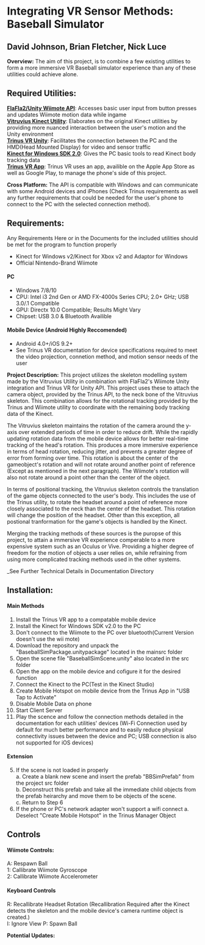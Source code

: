 Integrating VR Sensor Methods: Baseball Simulator
============ 
## David Johnson, Brian Fletcher, Nick Luce

__Overview:__ The aim of this project, is to combine a few existing utilities to form a more immersive VR Baseball simulator experience than any of these utilities could achieve alone. 

## Required Utilities:
[__FlaFla2/Unity Wiimote API__](https://github.com/Flafla2/Unity-Wiimote): Accesses basic user input from button presses and updates Wiimote motion data while ingame  
[__Vitruvius Kinect Utility__](https://github.com/LightBuzz/Vitruvius): Elaborates on the original Kinect utilities by providing more nuanced interaction between the user's motion and the Unity environment  
[__Trinus VR Unity__](https://www.assetstore.unity3d.com/en/#!/content/43781): Facilitates the connection between the PC and the HMD(Head Mounted Display) for video and sensor traffic  
[__Kinect for Windows SDK 2.0__](https://developer.microsoft.com/en-us/windows/kinect/develop): Gives the PC basic tools to read Kinect body tracking data  
[__Trinus VR App__](https://www.assetstore.unity3d.com/en/#!/content/43781): Trinus VR uses an app, availible on the Apple App Store as well as Google Play, to manage the phone's side of this project. 

__Cross Platform:__ The API is compatible with Windows and can communicate with some Android devices and iPhones (Check Trinus requirements as well any further requirements that could be needed for the user's phone to connect to the PC with the selected connection method).

## Requirements: ##
Any Requirements Here or in the Documents for the included utilities should be met for the program to function properly
* Kinect for Windows v2/Kinect for Xbox v2 and Adaptor for Windows
* Official Nintendo-Brand Wiimote 
#### PC #### 
* Windows 7/8/10
* CPU: Intel i3 2nd Gen or AMD FX-4000s Series CPU; 2.0+ GHz; USB 3.0/.1 Compatible
* GPU: Directx 10.0 Compatible; Results Might Vary
* Chipset: USB 3.0 & Bluetooth Availible
#### Mobile Device (Android Highly Reccomended) ####
* Android 4.0+/iOS 9.2+
* See Trinus VR documentation for device specifications required to meet the video projection, connetion method, and motion sensor needs  of the user

__Project Description:__
This project utilizes the skeleton modelling system made by the Vitruvius Utility in combination with FlaFla2's Wiimote Unity integration and Trinus VR for Unity API. This project uses these to attach the camera object, provided by the Trinus API, to the neck bone of the Vitruvius skeleton. This combination allows for the rotational tracking provided by the Trinus and Wiimote utility to coordinate with the remaining body tracking data of the Kinect.  

The Vitruvius skeleton maintains the rotation of the camera around the y-axis over extended periods of time in order to reduce drift. While the rapidly updating rotation data from the mobile device allows for better real-time tracking of the head's rotation. This produces a more immersive experience in terms of head rotation, reducing jitter, and prevents a greater degree of error from forming over time. This rotation is about the center of the gameobject's rotation and will not rotate around another point of reference (Except as mentioned in the next paragraph). The Wiimote's rotation will also not rotate around a point other than the center of the object.   

In terms of positional tracking, the Vitruvius skeleton controls the translation of the game objects connected to the user's body. This includes the use of the Trinus utility, to rotate the headset around a point of reference more closely associated to the neck than the center of the headset. This rotation will change the position of the headset. Other than this exception, all postional tranformation for the game's objects is handled by the Kinect.  

Merging the tracking methods of these sources is the puropse of this project, to attain a immersive VR experience comperable to a more expensive system such as an Oculus or Vive. Providing a higher degree of freedom for the motion of objects a user relies on, while refraining from using more complicated tracking methods used in the other systems. 

_See Further Technical Details in Documentation Directory

## Installation: ##

#### Main Methods ####
1. Install the Trinus VR app to a compatable mobile device  
2. Install the Kinect for Windows SDK v2.0 to the PC  
3. Don't connect to the Wiimote to the PC over bluetooth(Current Version doesn't use the wii mote) 
4. Download the repository and unpack the "BaseballSimPackage.unitypackage" located in the mainsrc folder  
5. Open the scene file "BaseballSimScene.unity" also located in the src folder   
6. Open the app on the mobile device and cofigure it for the desired function
7. Connect the Kinect to the PC(Test in the Kinect Studio)
8. Create Mobile Hotspot on mobile device from the Trinus App in "USB Tap to Activate"
9. Disable Mobile Data on phone
10. Start Client Server
9. Play the scence and follow the connection methods detailed in the documentation for each utilities' devices (Wi-Fi Connection used by default for much better performance and to easily reduce physical connectivity issues between the device and PC; USB connection is also not supported for iOS devices)

#### Extension ####
5) If the scene is not loaded in properly  
  a. Create a blank new scene and insert the prefab "BBSimPrefab" from the project src folder  
  b. Deconstruct this prefab and take all the immediate child objects from the prefab heirarchy and move them to be objects of the scene.  
  c. Return to Step 6  
8) If the phone or PC's network adapter won't support a wifi connect
  a. Deselect "Create Mobile Hotspot" in the Trinus Manager Object 

  
  
## Controls ##

#### Wiimote Controls: ####
A: Respawn Ball  
1: Callibrate Wiimote Gyroscope  
2: Callibrate Wiimote Accelerometer  

#### Keyboard Controls ####
R: Recallibrate Headset Rotation (Recallibration Required after the Kinect detects the skeleton and the mobile device's camera runtime object is created.)  
I: Ignore View 
P: Spawn Ball

__Potential Updates:__

